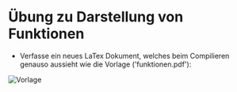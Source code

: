 # Übung zu Darstellung von Funktionen

- Verfasse ein neues LaTex Dokument, welches beim Compilieren genauso aussieht wie die Vorlage ('funktionen.pdf'):

![Vorlage](funktion.png)
